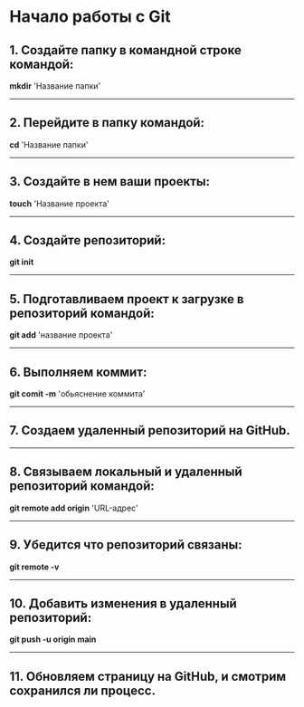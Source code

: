 # Начало работы с Git

## 1. Создайте папку в командной строке командой:

**mkdir** 'Название папки'

---

## 2. Перейдите в папку командой:

**cd** 'Название папки'

---

## 3. Создайте в нем ваши проекты:

**touch** 'Название проекта'

---

## 4. Создайте репозиторий:

**git init**

---

## 5. Подготавливаем проект к загрузке в репозиторий командой:

**git add** 'название проекта'

---

## 6. Выполняем коммит:

**git comit -m** 'обьяснение коммита'

---

## 7. Создаем удаленный репозиторий на GitHub.

---

## 8. Связываем локальный и удаленный репозиторий командой:

**git remote add origin** 'URL-адрес'

---

## 9. Убедится что репозиторий связаны:

**git remote -v**

---

## 10. Добавить изменения в удаленный репозиторий:

**git push -u origin main**

---

## 11. Обновляем страницу на GitHub, и смотрим сохранился ли процесс.